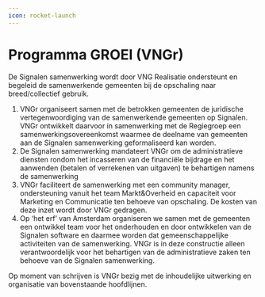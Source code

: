 ```yaml
---
icon: rocket-launch
---
```


# Programma GROEI (VNGr)

De Signalen samenwerking wordt door VNG Realisatie ondersteunt en begeleid de samenwerkende gemeenten bij de opschaling naar breed/collectief gebruik.&#x20;

1. VNGr organiseert samen met de betrokken gemeenten de juridische vertegenwoordiging van de samenwerkende gemeenten op Signalen. VNGr ontwikkelt daarvoor  in samenwerking met de Regiegroep een samenwerkingsovereenkomst waarmee de deelname van  gemeenten aan de Signalen samenwerking geformaliseerd kan worden. &#x20;
2. De Signalen samenwerking mandateert VNGr om de administratieve diensten rondom het incasseren van de financiële bijdrage en het aanwenden (betalen of verrekenen van uitgaven) te behartigen namens de samenwerking&#x20;
3. VNGr faciliteert de samenwerking met een community manager, ondersteuning vanuit het team Markt\&Overheid en capaciteit voor Marketing en Communicatie ten behoeve van opschaling. De kosten van deze inzet wordt door VNGr gedragen.&#x20;
4. Op ‘het erf’ van Amsterdam organiseren we samen met de gemeenten een ontwikkel team voor het onderhouden en door ontwikkelen van de Signalen software en daarmee worden dat gemeenschappelijke activiteiten van de samenwerking. VNGr is in deze constructie alleen verantwoordelijk voor het behartigen van de administratieve zaken ten behoeve van de Signalen samenwerking.&#x20;

&#x20;Op moment van schrijven is VNGr bezig met de inhoudelijke uitwerking en organisatie van bovenstaande hoofdlijnen.&#x20;
